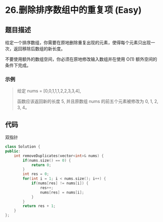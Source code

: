 # 26.删除排序数组中的重复项 (Easy)

## 题目描述

给定一个排序数组，你需要在原地删除重复出现的元素，使得每个元素只出现一次，返回移除后数组的新长度。

不要使用额外的数组空间，你必须在原地修改输入数组并在使用 O(1) 额外空间的条件下完成。

### 示例

> 给定 nums = [0,0,1,1,1,2,2,3,3,4],
> 
> 函数应该返回新的长度 5, 并且原数组 nums 的前五个元素被修改为 0, 1, 2, 3, 4。

## 代码

双指针

```c++ tab="双指针"
class Solution {
public:
    int removeDuplicates(vector<int>& nums) {
        if(nums.size() == 0) {
            return 0;
        }
        int res = 0;
        for(int i = 1; i < nums.size(); i++) {
            if(nums[res] != nums[i]) {
                res++;
                nums[res] = nums[i];
            }
        }
        return res + 1;
    }
};
```